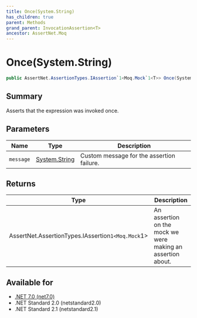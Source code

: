 ```yaml
---
title: Once(System.String)
has_children: true
parent: Methods
grand_parent: InvocationAssertion<T>
ancestor: AssertNet.Moq
---
```

# Once(System.String)

```csharp
public AssertNet.AssertionTypes.IAssertion`1<Moq.Mock`1<T>> Once(System.String message);
```

## Summary
Asserts that the expression was invoked once.

## Parameters
|Name|Type|Description|
|-|-|-|
|`message`|[System.String](https://learn.microsoft.com/en-us/dotnet/api/system.string)|Custom message for the assertion failure.|

## Returns
|Type|Description|
|-|-|
|AssertNet.AssertionTypes.IAssertion`1<Moq.Mock`1<T>>|An assertion on the mock we were making an assertion about.|

## Available for
- [.NET 7.0 (net7.0)](https://versionsof.net/core/7.0/)
- .NET Standard 2.0 (netstandard2.0)
- .NET Standard 2.1 (netstandard2.1)
